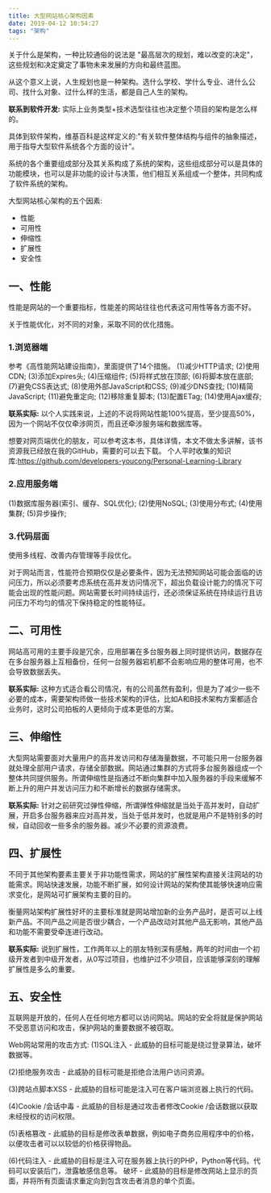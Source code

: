```yaml
---
title: 大型网站核心架构因素
date: 2019-04-12 10:54:27
tags: "架构"
---
```


关于什么是架构，一种比较通俗的说法是 "最高层次的规划，难以改变的决定"，这些规划和决定奠定了事物未来发展的方向和最终蓝图。

从这个意义上说，人生规划也是一种架构。选什么学校、学什么专业、进什么公司、找什么对象、过什么样的生活，都是自己人生的架构。

**联系到软件开发:**
实际上业务类型+技术选型往往也决定整个项目的架构是怎么样的。

具体到软件架构，维基百科是这样定义的:"有关软件整体结构与组件的抽象描述，用于指导大型软件系统各个方面的设计”。

系统的各个重要组成部分及其关系构成了系统的架构，这些组成部分可以是具体的功能模块，也可以是非功能的设计与决策，他们相互关系组成一个整体，共同构成了软件系统的架构。

大型网站核心架构的五个因素:
- 性能
- 可用性
- 伸缩性
- 扩展性
- 安全性

<!--more-->

## 一、性能
性能是网站的一个重要指标，性能差的网站往往也代表这可用性等各方面不好。

关于性能优化，对不同的对象，采取不同的优化措施。

### 1.浏览器端
参考《高性能网站建设指南》，里面提供了14个措施。
(1)减少HTTP请求;
(2)使用CDN;
(3)添加Expires头;
(4)压缩组件;
(5)将样式放在顶部;
(6)将脚本放在底部;
(7)避免CSS表达式;
(8)使用外部JavaScript和CSS;
(9)减少DNS查找;
(10)精简JavaScript;
(11)避免重定向;
(12)移除重复脚本;
(13)配置ETag;
(14)使用Ajax缓存;

**联系实际:**
以个人实践来说，上述的不说将网站性能100%提高，至少提高50%，因为一个网站不仅仅牵涉网页，而且还牵涉服务端和数据库等。

想要对网页端优化的朋友，可以参考这本书，具体详情，本文不做太多讲解，该书资源我已经放在我的GitHub，需要的可以去下载。
个人平时收集的知识库:https://github.com/developers-youcong/Personal-Learning-Library


### 2.应用服务端
(1)数据库服务器(索引、缓存、SQL优化);
(2)使用NoSQL;
(3)使用分布式;
(4)使用集群;
(5)异步操作;



### 3.代码层面
使用多线程、改善内存管理等手段优化。


对于网站而言，性能符合预期仅仅是必要条件，因为无法预知网站可能会面临的访问压力，所以必须要考虑系统在高并发访问情况下，超出负载设计能力的情况下可能会出现的性能问题。网站需要长时间持续运行，还必须保证系统在持续运行且访问压力不均匀的情况下保持稳定的性能特征。


## 二、可用性
网站高可用的主要手段是冗余，应用部署在多台服务器上同时提供访问，数据存在在多台服务器上互相备份，任何一台服务器宕机都不会影响应用的整体可用，也不会导致数据丢失。

**联系实际:**
这种方式适合看公司情况，有的公司虽然有盈利，但是为了减少一些不必要的成本，需要架构师做一些技术架构的评估，比如A和B技术架构方案都适合业务时，这时公司拍板的人更倾向于成本更低的方案。

## 三、伸缩性
大型网站需要面对大量用户的高并发访问和存储海量数据，不可能只用一台服务器就处理全部用户请求，存储全部数据。网站通过集群的方式将多台服务器组成一个整体共同提供服务。所谓伸缩性是指通过不断向集群中加入服务器的手段来缓解不断上升的用户并发访问压力和不断增长的数据存储需求。

**联系实际:**
针对之前研究过弹性伸缩，所谓弹性伸缩就是当处于高并发时，自动扩展，开启多台服务器来应对高并发，当处于低并发时，也就是用户不是特别多的时候，自动回收一些多余的服务器。减少不必要的资源浪费。

## 四、扩展性
不同于其他架构要素主要关于非功能性需求，网站的扩展性架构直接关注网站的功能需求。网站快速发展，功能不断扩展，如何设计网站的架构使其能够快速响应需求变化，是网站可扩展架构主要的目的。

衡量网站架构扩展性好坏的主要标准就是网站增加新的业务产品时，是否可以上线新产品。不同产品之间是否很少耦合，一个产品改动对其他产品无影响，其他产品和功能不需要受牵连进行改动。


**联系实际:**
说到扩展性，工作两年以上的朋友特别深有感触，两年的时间由一个初级开发者到中级开发者，从0写过项目，也维护过不少项目，应该能够深刻的理解扩展性是多么的重要。


## 五、安全性
互联网是开放的，任何人在任何地方都可以访问网站。网站的安全将就是保护网站不受恶意访问和攻击，保护网站的重要数据不被窃取。

Web网站常用的攻击方式:
(1)SQL注入 - 此威胁的目标可能是绕过登录算法，破坏数据等。
 
(2)拒绝服务攻击 - 此威胁的目标可能是拒绝合法用户访问资源。
 
(3)跨站点脚本XSS - 此威胁的目标可能是注入可在客户端浏览器上执行的代码。
 
(4)Cookie /会话中毒 - 此威胁的目标是通过攻击者修改Cookie /会话数据以获取未经授权的访问权限。
 
(5)表格篡改 - 此威胁的目标是修改表单数据，例如电子商务应用程序中的价格，以便攻击者可以以较低的价格获得物品。
 
(6)代码注入 - 此威胁的目标是注入可在服务器上执行的PHP，Python等代码。代码可以安装后门，泄露敏感信息等。
破坏 - 此威胁的目标是修改网站上显示的页面，并将所有页面请求重定向到包含攻击者消息的单个页面。


